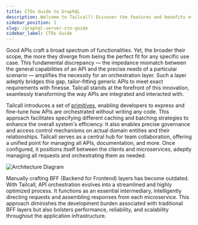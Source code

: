 ```yaml
---
title: CTOs Guide to GraphQL
description: Welcome to Tailcall! Discover the features and benefits of using Tailcall for optimizing and managing your GraphQL server configurations. This introduction provides an overview of Tailcall's capabilities, guiding you through its essential tools and functionalities to enhance your GraphQL development and performance.
sidebar_position: 1
slug: /graphql-server-cto-guide
sidebar_label: CTOs Guide
---
```


Good APIs craft a broad spectrum of functionalities. Yet, the broader their scope, the more they diverge from being the perfect fit for any specific use case. This fundamental discrepancy — the impedance mismatch between the general capabilities of an API and the precise needs of a particular scenario — amplifies the necessity for an orchestration layer. Such a layer adeptly bridges this gap, tailor-fitting generic APIs to meet exact requirements with finesse. Tailcall stands at the forefront of this innovation, seamlessly transforming the way APIs are integrated and interacted with.

Tailcall introduces a set of [primitives](../docs/directives.md), enabling developers to express and fine-tune how APIs are orchestrated without writing any code. This approach facilitates specifying different caching and batching strategies to enhance the overall system's efficiency. It also enables precise governance and access control mechanisms on actual domain entities and their relationships. Tailcall serves as a central hub for team collaboration, offering a unified point for managing all APIs, documentation, and more. Once configured, it positions itself between the clients and microservices, adeptly managing all requests and orchestrating them as needed.

![Architecture Diagram](/images/docs/architecture.png)

Manually crafting BFF (Backend for Frontend) layers has become outdated. With Tailcall, API orchestration evolves into a streamlined and highly optimized process. It functions as an essential intermediary, intelligently directing requests and assembling responses from each microservice. This approach diminishes the development burden associated with traditional BFF layers but also bolsters performance, reliability, and scalability throughout the application infrastructure.
